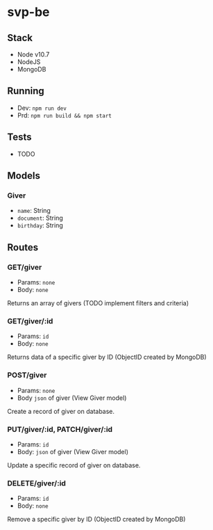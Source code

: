 # svp-be

## Stack
- Node v10.7
- NodeJS
- MongoDB


## Running
- Dev: `npm run dev`
- Prd: `npm run build && npm start`

## Tests
- TODO

## Models

### Giver
- `name`: String
- `document`: String
- `birthday`: String

## Routes

### GET/giver

- Params: `none`
- Body: `none`

Returns an array of givers (TODO implement filters and criteria)

### GET/giver/:id

- Params: `id`
- Body: `none`

Returns data of a specific giver by ID (ObjectID created by MongoDB)

### POST/giver

- Params: `none`
- Body `json` of giver (View Giver model)

Create a record of giver on database.

### PUT/giver/:id, PATCH/giver/:id

- Params: `id`
- Body: `json` of giver (View Giver model)

Update a specific record of giver on database.

### DELETE/giver/:id

- Params: `id`
- Body: `none`

Remove a specific giver by ID (ObjectID created by MongoDB)